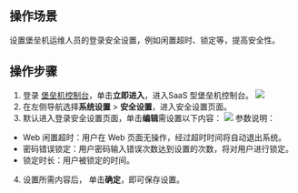 ## 操作场景
设置堡垒机运维人员的登录安全设置，例如闲置超时、锁定等，提高安全性。

## 操作步骤
1. 登录 [堡垒机控制台](https://console.cloud.tencent.com/dsgc/bh)，单击**立即进入**，进入SaaS 型堡垒机控制台。
![](https://qcloudimg.tencent-cloud.cn/raw/b2f6673b0cad7c2f423a6b6e287179af.png)
2. 在左侧导航选择**系统设置** > **安全设置**，进入安全设置页面。
3. 默认进入登录安全设置页面，单击**编辑**需设置以下内容：
![](https://qcloudimg.tencent-cloud.cn/raw/d344716dbb343424e74cf8c0dc6610d2.png)
参数说明：
 - Web 闲置超时：用户在 Web 页面无操作，经过超时时间将自动退出系统。
 - 密码错误锁定：用户密码输入错误次数达到设置的次数，将对用户进行锁定。
 - 锁定时长：用户被锁定的时间。
4. 设置所需内容后，	单击**确定**，即可保存设置。

